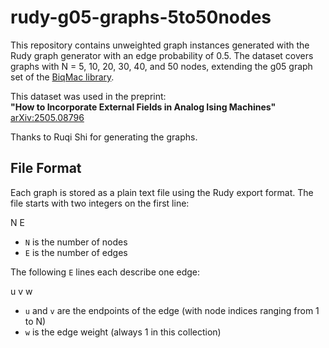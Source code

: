 # rudy-g05-graphs-5to50nodes

This repository contains unweighted graph instances generated with the Rudy graph generator with an edge probability of 0.5. The dataset covers graphs with N = 5, 10, 20, 30, 40, and 50 nodes, extending the g05 graph set of the [BiqMac library](https://biqmac.aau.at/biqmaclib.html). 

This dataset was used in the preprint:  
**"How to Incorporate External Fields in Analog Ising Machines"**  
[arXiv:2505.08796](https://arxiv.org/pdf/2505.08796)

Thanks to Ruqi Shi for generating the graphs.

## File Format

Each graph is stored as a plain text file using the Rudy export format. The file starts with two integers on the first line:

N E

- `N` is the number of nodes  
- `E` is the number of edges

The following `E` lines each describe one edge:

u v w

- `u` and `v` are the endpoints of the edge (with node indices ranging from 1 to N)  
- `w` is the edge weight (always 1 in this collection)
